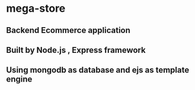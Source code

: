 # mega-store
## Backend Ecommerce application
## Built by Node.js , Express framework
## Using mongodb as database and ejs as template engine